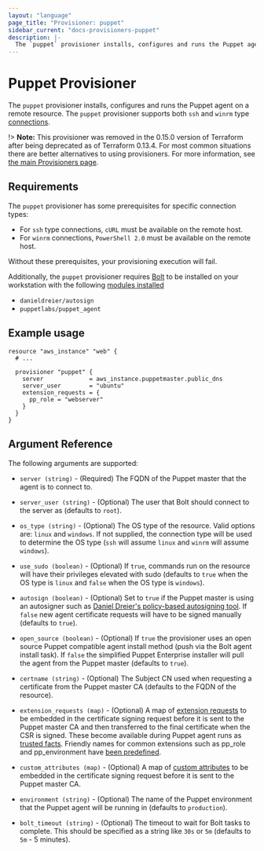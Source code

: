 ```yaml
---
layout: "language"
page_title: "Provisioner: puppet"
sidebar_current: "docs-provisioners-puppet"
description: |-
  The `puppet` provisioner installs, configures and runs the Puppet agent on a resource.
---
```


# Puppet Provisioner

The `puppet` provisioner installs, configures and runs the Puppet agent on a
remote resource. The `puppet` provisioner supports both `ssh` and `winrm` type
[connections](/docs/provisioners/connection.html).

!> **Note:** This provisioner was removed in the 0.15.0 version of Terraform after being deprecated as of Terraform 0.13.4. For most common situations there are better alternatives to using provisioners. For more information, see [the main Provisioners page](./).

## Requirements

The `puppet` provisioner has some prerequisites for specific connection types:

* For `ssh` type connections, `cURL` must be available on the remote host.
* For `winrm` connections, `PowerShell 2.0` must be available on the remote host.

Without these prerequisites, your provisioning execution will fail.

Additionally, the `puppet` provisioner requires
[Bolt](https://puppet.com/docs/bolt/latest/bolt.html) to be installed on your workstation
with the following [modules
installed](https://puppet.com/docs/bolt/latest/bolt_installing_modules.html#install-modules)

* `danieldreier/autosign`
* `puppetlabs/puppet_agent`

## Example usage

```hcl
resource "aws_instance" "web" {
  # ...

  provisioner "puppet" {
    server             = aws_instance.puppetmaster.public_dns
    server_user        = "ubuntu"
    extension_requests = {
      pp_role = "webserver"
    }
  }
}
```

## Argument Reference

The following arguments are supported:

* `server (string)` - (Required) The FQDN of the Puppet master that the agent
  is to connect to.

* `server_user (string)` - (Optional) The user that Bolt should connect to the
  server as (defaults to `root`).

* `os_type (string)` - (Optional) The OS type of the resource. Valid options
  are: `linux` and `windows`. If not supplied, the connection type will be used
  to determine the OS type (`ssh` will assume `linux` and `winrm` will assume
  `windows`).

* `use_sudo (boolean)` - (Optional) If `true`, commands run on the resource
  will have their privileges elevated with sudo (defaults to `true` when the OS
  type is `linux` and `false` when the OS type is `windows`).

* `autosign (boolean)` - (Optional) Set to `true` if the Puppet master is using an autosigner such as
  [Daniel Dreier's policy-based autosigning
  tool](https://danieldreier.github.io/autosign). If `false` new agent certificate requests will have to be signed manually (defaults to `true`).

* `open_source (boolean)` - (Optional) If `true` the provisioner uses an open source Puppet compatible agent install method (push via the Bolt agent install task). If `false` the simplified Puppet Enterprise installer will pull the agent from the Puppet master (defaults to `true`).

* `certname (string)` - (Optional) The Subject CN used when requesting
  a certificate from the Puppet master CA (defaults to the FQDN of the
  resource).

* `extension_requests (map)` - (Optional) A map of [extension 
  requests](https://puppet.com/docs/puppet/latest/ssl_attributes_extensions.html#concept-932)
  to be embedded in the certificate signing request before it is sent to the
  Puppet master CA and then transferred to the final certificate when the CSR
  is signed. These become available during Puppet agent runs as [trusted facts](https://puppet.com/docs/puppet/latest/lang_facts_and_builtin_vars.html#trusted-facts). Friendly names for common extensions such as pp_role and pp_environment have [been predefined](https://puppet.com/docs/puppet/latest/ssl_attributes_extensions.html#recommended-oids-for-extensions).

* `custom_attributes (map)` - (Optional) A map of [custom
  attributes](https://puppet.com/docs/puppet/latest/ssl_attributes_extensions.html#concept-5488)
  to be embedded in the certificate signing request before it is sent to the
  Puppet master CA.

* `environment (string)` - (Optional) The name of the Puppet environment that the
  Puppet agent will be running in (defaults to `production`).

* `bolt_timeout (string)` - (Optional) The timeout to wait for Bolt tasks to
  complete. This should be specified as a string like `30s` or `5m` (defaults
  to `5m` - 5 minutes).
